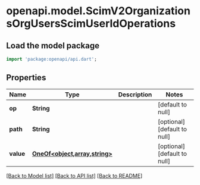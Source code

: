 # openapi.model.ScimV2OrganizationsOrgUsersScimUserIdOperations

## Load the model package
```dart
import 'package:openapi/api.dart';
```

## Properties
Name | Type | Description | Notes
------------ | ------------- | ------------- | -------------
**op** | **String** |  | [default to null]
**path** | **String** |  | [optional] [default to null]
**value** | [**OneOf&lt;object,array,string&gt;**](OneOf&lt;object,array,string&gt;.md) |  | [optional] [default to null]

[[Back to Model list]](../README.md#documentation-for-models) [[Back to API list]](../README.md#documentation-for-api-endpoints) [[Back to README]](../README.md)


